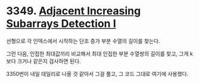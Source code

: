 # 3349. [Adjacent Increasing Subarrays Detection I](./3349.cpp)

선형으로 각 인덱스에서 시작하는 단조 증가 부분 수열의 길이를 찾는다.

그런 다음, 인접한 최대값끼리 비교해서 최대 인접한 부분 수열쌍의 길이를 찾고, 그게 k보다 크거나 같은지 검사하면 된다.

3350번이 내일 데일리로 나올 것 같아서 그걸 풀고, 그 코드 그대로 여기에 사용했다.

